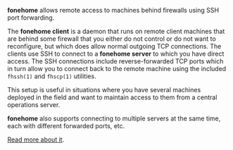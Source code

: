 **fonehome** allows remote access to machines behind firewalls using SSH port forwarding.

The **fonehome client** is a daemon that runs on remote client machines that are behind some firewall that you either do not control or do not want to reconfigure, but which does allow normal outgoing TCP connections. The clients use SSH to connect to a **fonehome server** to which you have direct access. The SSH connections include reverse-forwarded TCP ports which in turn allow you to connect back to the remote machine using the included `fhssh(1)` and `fhscp(1)` utilities.

This setup is useful in situations where you have several machines deployed in the field and want to maintain access to them from a central operations server.

**fonehome** also supports connecting to multiple servers at the same time, each with different forwarded ports, etc.

[Read more about it](https://github.com/archiecobbs/fonehome/wiki/Setup).
